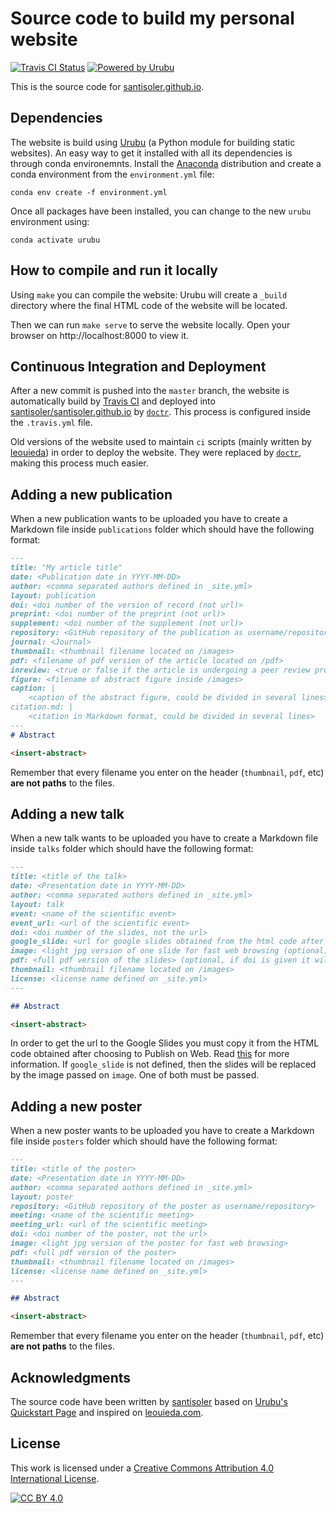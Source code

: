 # Source code to build my personal website

[![Travis CI Status](https://img.shields.io/travis/santisoler/website/master.svg?style=for-the-badge)](https://travis-ci.org/santisoler/website)
[![Powered by Urubu](https://img.shields.io/badge/powered_by-urubu-blue.svg?style=for-the-badge)](http://urubu.jandecaluwe.com/)

This is the source code for
[santisoler.github.io](https://santisoler.github.io).


## Dependencies

The website is build using [Urubu](http://urubu.jandecaluwe.com/) (a Python module for
building static websites).
An easy way to get it installed with all its dependencies is through conda environemnts.
Install the [Anaconda](https://www.anaconda.com/) distribution and create a conda
environment from the `environment.yml` file:

```
conda env create -f environment.yml
```

Once all packages have been installed, you can change to the new `urubu` environment
using:

```
conda activate urubu
```


## How to compile and run it locally

Using `make` you can compile the website: Urubu will create a `_build` directory where
the final HTML code of the website will be located.

Then we can run `make serve` to serve the website locally. Open your browser on
http://localhost:8000 to view it.


## Continuous Integration and Deployment

After a new commit is pushed into the `master` branch, the website is automatically
build by [Travis CI](https://travis-ci.org) and deployed into
[santisoler/santisoler.github.io](https://www.github.com/santisoler/santisoler.github.io) by [`doctr`](https://drdoctr.github.io).
This process is configured inside the `.travis.yml` file.

Old versions of the website used to maintain `ci` scripts (mainly written by
[leouieda](https://www.leouieda.com)) in order to deploy the website. They were replaced
by [`doctr`](https://drdoctr.github.io), making this process much easier.

## Adding a new publication

When a new publication wants to be uploaded you have to create a Markdown file inside
`publications` folder which should have the following format:

```markdown
---
title: "My article title"
date: <Publication date in YYYY-MM-DD>
author: <comma separated authors defined in _site.yml>
layout: publication
doi: <doi number of the version of record (not url)>
preprint: <doi number of the preprint (not url)>
supplement: <doi number of the supplement (not url)>
repository: <GitHub repository of the publication as username/repository>
journal: <Journal>
thumbnail: <thumbnail filename located on /images>
pdf: <filename of pdf version of the article located on /pdf>
inreview: <true or false if the article is undergoing a peer review process>
figure: <filename of abstract figure inside /images>
caption: |
    <caption of the abstract figure, could be divided in several lines>
citation.md: |
    <citation in Markdown format, could be divided in several lines>
---
# Abstract

<insert-abstract>
```

Remember that every filename you enter on the header (`thumbnail`, `pdf`, etc) **are not
paths** to the files.


## Adding a new talk

When a new talk wants to be uploaded you have to create a Markdown file inside
`talks` folder which should have the following format:

```markdown
---
title: <title of the talk>
date: <Presentation date in YYYY-MM-DD>
author: <comma separated authors defined in _site.yml>
layout: talk
event: <name of the scientific event>
event_url: <url of the scientific event>
doi: <doi number of the slides, not the url>
google_slide: <url for google slides obtained from the html code after Publish on Web>
image: <light jpg version of one slide for fast web browsing (optional)>
pdf: <full pdf version of the slides> (optional, if doi is given it will be downloaded from it)
thumbnail: <thumbnail filename located on /images>
license: <license name defined on _site.yml>
---

## Abstract

<insert-abstract>
```

In order to get the url to the Google Slides you must copy it from the HTML code
obtained after choosing to Publish on Web.
Read [this](https://support.google.com/docs/answer/183965?hl=en) for more information.
If `google_slide` is not defined, then the slides will be replaced by the image passed
on `image`. One of both must be passed.


## Adding a new poster

When a new poster wants to be uploaded you have to create a Markdown file inside
`posters` folder which should have the following format:

```markdown
---
title: <title of the poster>
date: <Presentation date in YYYY-MM-DD>
author: <comma separated authors defined in _site.yml>
layout: poster
repository: <GitHub repository of the poster as username/repository>
meeting: <name of the scientific meeting>
meeting_url: <url of the scientific meeting>
doi: <doi number of the poster, not the url>
image: <light jpg version of the poster for fast web browsing>
pdf: <full pdf version of the poster>
thumbnail: <thumbnail filename located on /images>
license: <license name defined on _site.yml>
---

## Abstract

<insert-abstract>
```

Remember that every filename you enter on the header (`thumbnail`, `pdf`, etc) **are not
paths** to the files.



## Acknowledgments

The source code have been written by [santisoler](https://santisoler.github.io) based on
[Urubu's Quickstart Page](https://github.com/jandecaluwe/urubu-quickstart/) and inspired
on [leouieda.com](https://www.leouieda.com).


## License

This work is licensed under a [Creative Commons Attribution 4.0 International
License][cc-by].

[![CC BY 4.0][cc-by-image]][cc-by]

[cc-by]: http://creativecommons.org/licenses/by/4.0/
[cc-by-image]: https://i.creativecommons.org/l/by/4.0/88x31.png
